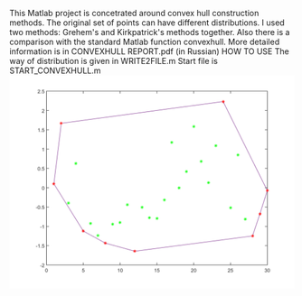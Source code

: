 This Matlab project is concetrated around convex hull construction methods. The original set of points can have different distributions.
I used two methods: Grehem's and Kirkpatrick's methods together. Also there is a comparison with the standard Matlab function convexhull.
More detailed information is in CONVEXHULL REPORT.pdf (in Russian)
HOW TO USE
The way of distribution is given in WRITE2FILE.m
Start file is START_CONVEXHULL.m
<img src="examples/3.png"/>
